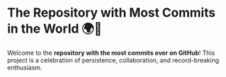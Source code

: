 # The Repository with Most Commits in the World 🌍🚀

Welcome to the **repository with the most commits ever on GitHub**! This project is a celebration of persistence, collaboration, and record-breaking enthusiasm. 


